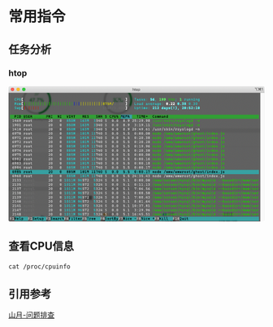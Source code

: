 # 常用指令

## 任务分析
### htop

![image.png](/images/2021/09/26/image.png)

## 查看CPU信息
`cat /proc/cpuinfo`


## 引用参考
[山月-问题排查](https://mp.weixin.qq.com/s/ZS3PPPPqUxyT5Y96g8hdTA)